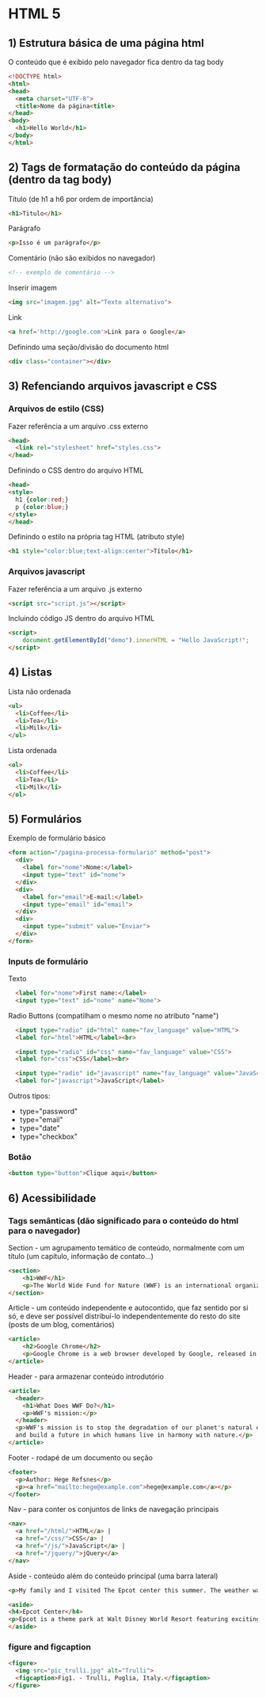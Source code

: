 # HTML 5

## 1) Estrutura básica de uma página html

O conteúdo que é exibido pelo navegador fica dentro da tag body
```html
<!DOCTYPE html>
<html>
<head>
  <meta charset="UTF-8">
  <title>Nome da página<title>
</head>
<body>
  <h1>Hello World</h1>
</body>
</html>
```

## 2) Tags de formatação do conteúdo da página (dentro da tag body)

Título (de h1 a h6 por ordem de importância)
```html
<h1>Titulo</h1>
```

Parágrafo
```html
<p>Isso é um parágrafo</p>
```

Comentário (não são exibidos no navegador)
```html
<!-- exemplo de comentário -->
```

Inserir imagem
```html
<img src="imagem.jpg" alt="Texto alternativo">
```

Link
```html
<a href='http://google.com'>Link para o Google</a>
```

Definindo uma seção/divisão do documento html
```html
<div class="container"></div>
```

## 3) Refenciando arquivos javascript e CSS

### Arquivos de estilo (CSS)

Fazer referência a um arquivo .css externo
```html
<head>
  <link rel="stylesheet" href="styles.css">
</head>
```

Definindo o CSS dentro do arquivo HTML
```html
<head>
<style>
  h1 {color:red;}
  p {color:blue;}
</style>
</head>
```

Definindo o estilo na própria tag HTML (atributo style)
```html
<h1 style="color:blue;text-align:center">Título</h1>
```

### Arquivos javascript

Fazer referência a um arquivo .js externo
```html
<script src="script.js"></script>
```

Incluindo código JS dentro do arquivo HTML
```html
<script>
    document.getElementById("demo").innerHTML = "Hello JavaScript!";
</script>
```

## 4) Listas

Lista não ordenada
```html
<ul>
  <li>Coffee</li>
  <li>Tea</li>
  <li>Milk</li>
</ul>
```

Lista ordenada
```html
<ol>
  <li>Coffee</li>
  <li>Tea</li>
  <li>Milk</li>
</ol>
```

## 5) Formulários

Exemplo de formulário básico
```html
<form action="/pagina-processa-formulario" method="post">
  <div>
    <label for="nome">Nome:</label>
    <input type="text" id="nome">
  </div>
  <div>
    <label for="email">E-mail:</label>
    <input type="email" id="email">
  </div>
  <div>
    <input type="submit" value="Enviar">
  </div>
</form>
```

### Inputs de formulário

Texto
```html
  <label for="nome">First name:</label>
  <input type="text" id="nome" name="Nome">
```

Radio Buttons (compatilham o mesmo nome no atributo "name")
```html
  <input type="radio" id="html" name="fav_language" value="HTML">
  <label for="html">HTML</label><br>

  <input type="radio" id="css" name="fav_language" value="CSS">
  <label for="css">CSS</label><br>

  <input type="radio" id="javascript" name="fav_language" value="JavaScript">
  <label for="javascript">JavaScript</label>
```

Outros tipos:
- type="password"
- type="email"
- type="date"
- type="checkbox"


### Botão
```html
<button type="button">Clique aqui</button>
```

## 6) Acessibilidade

### Tags semânticas (dão significado para o conteúdo do html para o navegador)

Section - um agrupamento temático de conteúdo, normalmente com um título (um capítulo, informação de contato...)
```html
<section>
    <h1>WWF</h1>
    <p>The World Wide Fund for Nature (WWF) is an international organization working on issues regarding the conservation, research and restoration of the environment, formerly named the World Wildlife Fund. WWF was founded in 1961.</p>
</section>
```

Article - um conteúdo independente e autocontido, que faz sentido por si só, e deve ser possível distribuí-lo independentemente do resto do site (posts de um blog, comentários)
```html
<article>
    <h2>Google Chrome</h2>
    <p>Google Chrome is a web browser developed by Google, released in 2008. Chrome is the world's most popular web browser today!</p>
</article>
```

Header - para armazenar conteúdo introdutório
```html
<article>
  <header>
    <h1>What Does WWF Do?</h1>
    <p>WWF's mission:</p>
  </header>
  <p>WWF's mission is to stop the degradation of our planet's natural environment,
  and build a future in which humans live in harmony with nature.</p>
</article>
```

Footer - rodapé de um documento ou seção
```html
<footer>
  <p>Author: Hege Refsnes</p>
  <p><a href="mailto:hege@example.com">hege@example.com</a></p>
</footer>
```

Nav - para conter os conjuntos de links de navegação principais
```html
<nav>
  <a href="/html/">HTML</a> |
  <a href="/css/">CSS</a> |
  <a href="/js/">JavaScript</a> |
  <a href="/jquery/">jQuery</a>
</nav>
```

Aside - conteúdo além do conteúdo principal (uma barra lateral)
```html
<p>My family and I visited The Epcot center this summer. The weather was nice, and Epcot was amazing! I had a great summer together with my family!</p>

<aside>
<h4>Epcot Center</h4>
<p>Epcot is a theme park at Walt Disney World Resort featuring exciting attractions, international pavilions, award-winning fireworks and seasonal special events.</p>
</aside>
```

### figure and figcaption
```html
<figure>
  <img src="pic_trulli.jpg" alt="Trulli">
  <figcaption>Fig1. - Trulli, Puglia, Italy.</figcaption>
</figure>
```
